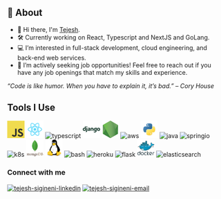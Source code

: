 ## 💭 About

- 👋 Hi there, I'm [Tejesh](https://bit.ly/tejesh-sigineni-portfolio).
- 🛠️ Currently working on React, Typescript and NextJS and GoLang.
- 💻 I’m interested in full-stack development, cloud engineering, and back-end web services.
- 🤝 I’m actively seeking job opportunities! Feel free to reach out if you have any job openings that match my skills and experience.

*“Code is like humor. When you have to explain it, it’s bad.” – Cory House*

## Tools I Use

<p>
<!-- Web Development -->
<img src="https://raw.githubusercontent.com/github/explore/80688e429a7d4ef2fca1e82350fe8e3517d3494d/topics/javascript/javascript.png" alt="javascript" width="40" height="40">
<img src="https://raw.githubusercontent.com/github/explore/80688e429a7d4ef2fca1e82350fe8e3517d3494d/topics/react/react.png" alt="react" width="40" height="40">
<img src="https://cdn.jsdelivr.net/gh/devicons/devicon/icons/typescript/typescript-plain.svg" alt="typescript" width="40" height="40">
<img src="https://raw.githubusercontent.com/github/explore/80688e429a7d4ef2fca1e82350fe8e3517d3494d/topics/django/django.png" alt="django" width="40" height="40">
<img src="https://raw.githubusercontent.com/github/explore/80688e429a7d4ef2fca1e82350fe8e3517d3494d/topics/nodejs/nodejs.png" alt="node.js" width="40" height="40">

<!-- Cloud and AWS -->
<img src="https://www.vectorlogo.zone/logos/amazon_aws/amazon_aws-icon.svg" alt="aws" width="40" height="40">

<!-- REST API -->
<img src="https://raw.githubusercontent.com/github/explore/80688e429a7d4ef2fca1e82350fe8e3517d3494d/topics/python/python.png" alt="python" width="40" height="40">

<!-- Other Technologies -->
<img src="https://www.vectorlogo.zone/logos/java/java-icon.svg" alt="java" width="40" height="40">
<img src="https://www.vectorlogo.zone/logos/springio/springio-icon.svg" alt="springio" width="40" height="40">
<img src="https://www.vectorlogo.zone/logos/kubernetes/kubernetes-icon.svg" alt="k8s" width="40" height="40">
<img src="https://raw.githubusercontent.com/devicons/devicon/master/icons/mongodb/mongodb-original-wordmark.svg" alt="mongodb" width="40" height="40">
<img src="https://raw.githubusercontent.com/devicons/devicon/master/icons/linux/linux-original.svg" alt="linux" width="40" height="40">
<img src="https://www.vectorlogo.zone/logos/gnu_bash/gnu_bash-icon.svg" alt="bash" width="40" height="40">
<img src="https://www.vectorlogo.zone/logos/heroku/heroku-icon.svg" alt="heroku" width="40" height="40">
<img src="https://www.vectorlogo.zone/logos/pocoo_flask/pocoo_flask-icon.svg" alt="flask" width="40" height="40">
<img src="https://raw.githubusercontent.com/devicons/devicon/master/icons/docker/docker-original-wordmark.svg" alt="docker" width="40" height="40">
<img src="https://www.vectorlogo.zone/logos/elastic/elastic-icon.svg" alt="elasticsearch" width="40" height="40">

</p>

### Connect with me

<a href="https://bit.ly/tejesh-linkedin" target="blank"><img align="center" src="https://www.vectorlogo.zone/logos/linkedin/linkedin-tile.svg" alt="tejesh-sigineni-linkedin" height="40" width="40" /></a>
<a href="mailto:vsiginen@asu.edu" target="blank"><img align="center" src="https://www.vectorlogo.zone/logos/gmail/gmail-icon.svg" alt="tejesh-sigineni-email" height="40" width="40" /></a>
